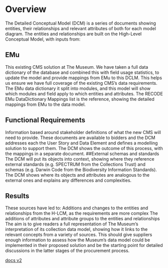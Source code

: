 # Overview
The Detailed Conceptual Model (DCM) is a series of documents showing entities, their relationships and relevant attributes of both for each model diagram. The entities and relationships are built on the High-Level Conceptual Model, with inputs from:
## EMu
This existing CMS solution at The Museum. We have taken a full data dictionary of the database and combined this with field usage statistics, to update the model and provide mappings from EMu to this DCLM. This helps us ensure we have full coverage of the existing CMS’s data requirements. The EMu data dictionary it split into modules, and this model will show which modules and field apply to which entities and attributes. The RECODE EMu DataDictionary Mappings list is the reference, showing the detailed mappings from EMu to the data model.
## Functional Requirements
Information based around stakeholder definitions of what the new CMS will need to provide. These documents are available to bidders and the DCM addresses each the User Story and Data Element and defines a modelling solution to support them. The DCM shows the outcome of this process, with the mappings in a separate document.
##External schemas and standards
The DCM will put its objects into context, showing where they reference external standards (e.g. SPECTRUM from the Collections Trust) and schemas (e.g. Darwin Code from the Biodiversity Information Standards). The DCM shows where its objects and attributes are analogous to the external ones and explains any differences and complexities.
## Results
These sources have led to:
Additions and changes to the entities and relationships from the H-LCM, as the requirements are more complex 
The additions of attributes and attribute groups to the entities and relationships 
The aim is to give readers a full representation of The Museum’s interpretation of its collection data model, showing how it links to the relevant concepts from a variety of sources. This should give suppliers enough information to assess how the Museum’s data model could be implemented in their proposed solution and be the starting point for detailed discussions in the latter stages of the procurement process. 

[docs v2](/assets/docs/DataModelv0.02.htm)
